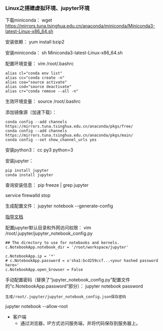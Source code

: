 ### Linux之搭建虚拟环境、jupyter环境 ###

下载miniconda：
wget https://mirrors.tuna.tsinghua.edu.cn/anaconda/miniconda/Miniconda3-latest-Linux-x86_64.sh 

安装依赖：
yum install bzip2

安装miniconda：
sh Miniconda3-latest-Linux-x86_64.sh

配置环境变量：
vim /root/.bashrc

	alias cl="conda env list"
	alias cc="conda create -n"
	alias coa="source activate"
	alias cod="source deactivate"
	alias cr="conda remove --all -n"

生效环境变量：
source /root/.bashrc

添加镜像源（加速下载）：

	conda config --add channels https://mirrors.tuna.tsinghua.edu.cn/anaconda/pkgs/free/
	conda config --add channels https://mirrors.tuna.tsinghua.edu.cn/anaconda/pkgs/main/
	conda config --set show_channel_urls yes

安装python3：
cc py3 python=3

安装jupyter：

	pip install jupyter
	conda install jupyter

查询安装信息：
pip freeze | grep jupyter


service firewalld stop

生成配置文件：
jupyter notebook --generate-config

[指导文档](https://jupyter-notebook.readthedocs.io/en/latest/public_server.html)

配置jupyter默认目录和外网访问权限：
vim /root/.jupyter/jupyter_notebook_config.py

	## The directory to use for notebooks and kernels.
	c.NotebookApp.notebook_dir = '/root/workspace/jupyter'

	c.NotebookApp.ip = '*'
	# c.NotebookApp.password = u'sha1:bcd259ccf...<your hashed password here>'
	c.NotebookApp.open_browser = False

手动配置密码（替换了“jupyter_notebook_config.py”配置文件的“c.NotebookApp.password”部分）：
jupyter notebook password

	生成/root/.jupyter/jupyter_notebook_config.json保存密码

jupyter notebook --allow-root

- 客户端
	- 通过浏览器，IP方式访问服务端，并将代码保存到服务器上。

